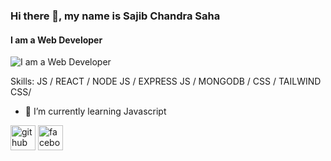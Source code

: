 
### Hi there 👋, my name is Sajib Chandra Saha
#### I am a Web Developer 
![I am a Web Developer ](https://scontent.fcgp28-1.fna.fbcdn.net/v/t39.30808-6/366298875_1730795680668166_9039635730038117139_n.jpg?_nc_cat=104&ccb=1-7&_nc_sid=5f2048&_nc_ohc=prYKOnKpMFUAX-SgdS-&_nc_ht=scontent.fcgp28-1.fna&oh=00_AfDweavIYtdrG0dRrGaPWK5SpZqHHwFJZXWZsL3JXUr9Vg&oe=65657566)


Skills: JS / REACT / NODE JS / EXPRESS JS / MONGODB / CSS / TAILWIND CSS/

- 🌱 I’m currently learning Javascript 


[<img src='https://cdn.jsdelivr.net/npm/simple-icons@3.0.1/icons/github.svg' alt='github' height='40'>](https://github.com/Sajib12Saha)  [<img src='https://cdn.jsdelivr.net/npm/simple-icons@3.0.1/icons/facebook.svg' alt='facebook' height='40'>](https://www.facebook.com/sojib.saha.942145)  



